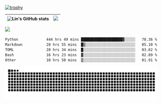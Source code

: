 [![trophy](https://github-profile-trophy.vercel.app/?username=ocss884&column=7)](https://github.com/ocss884)

| ![Lin's GitHub stats](https://github-readme-stats.vercel.app/api?username=ocss884&show_icons=true&hide_border=True&count_private=true) | ![](https://github-readme-streak-stats.herokuapp.com?user=ocss884&hide_border=true&date_format=M%20j%5B%2C%20Y%5D&ring=7EDDCF&fire=7EDDCF") |
| ------------------------------------------------------------ | ------------------------------------------------------------ |

![](https://komarev.com/ghpvc/?username=ocss884&color=brightgreen)

<!--START_SECTION:waka-->

```txt
Python             444 hrs 49 mins ███████████████████▓░░░░░   78.36 %
Markdown           28 hrs 55 mins  █▒░░░░░░░░░░░░░░░░░░░░░░░   05.10 %
TOML               20 hrs 34 mins  █░░░░░░░░░░░░░░░░░░░░░░░░   03.62 %
Bash               16 hrs 23 mins  ▓░░░░░░░░░░░░░░░░░░░░░░░░   02.89 %
Other              10 hrs 50 mins  ▒░░░░░░░░░░░░░░░░░░░░░░░░   01.91 %
```

<!--END_SECTION:waka-->

<p align="center">
   <img src="https://github.com/ocss884/ocss884/blob/output/github-snake.svg" alt="snake">
</p>
